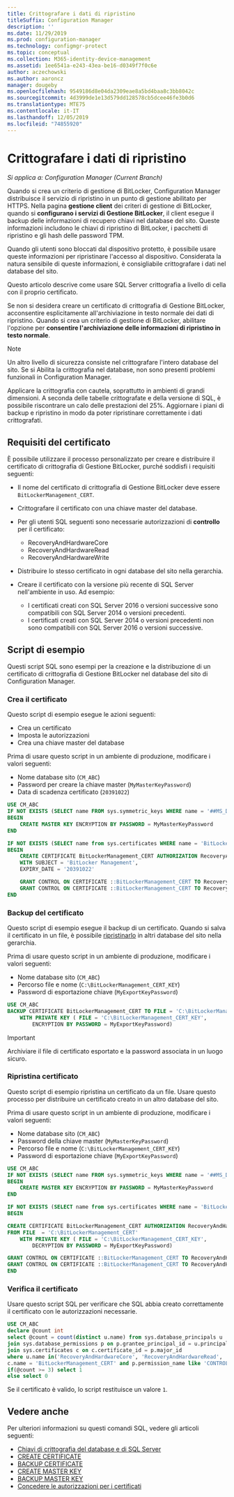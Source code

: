 ```yaml
---
title: Crittografare i dati di ripristino
titleSuffix: Configuration Manager
description: ''
ms.date: 11/29/2019
ms.prod: configuration-manager
ms.technology: configmgr-protect
ms.topic: conceptual
ms.collection: M365-identity-device-management
ms.assetid: 1ee6541a-e243-43ea-be16-d0349f7f0c6e
author: aczechowski
ms.author: aaroncz
manager: dougeby
ms.openlocfilehash: 9549186d8e04da2309eae8a5bd4baa8c3bb8042c
ms.sourcegitcommit: 4d3999de1e13d579dd128578cb5dcee46fe3b0d6
ms.translationtype: MTE75
ms.contentlocale: it-IT
ms.lasthandoff: 12/05/2019
ms.locfileid: "74855920"
---
```

# <a name="encrypt-recovery-data"></a>Crittografare i dati di ripristino

*Si applica a: Configuration Manager (Current Branch)*

<!--3601034-->

Quando si crea un criterio di gestione di BitLocker, Configuration Manager distribuisce il servizio di ripristino in un punto di gestione abilitato per HTTPS. Nella pagina **gestione client** dei criteri di gestione di BitLocker, quando si **configurano i servizi di Gestione BitLocker**, il client esegue il backup delle informazioni di recupero chiavi nel database del sito. Queste informazioni includono le chiavi di ripristino di BitLocker, i pacchetti di ripristino e gli hash delle password TPM.

Quando gli utenti sono bloccati dal dispositivo protetto, è possibile usare queste informazioni per ripristinare l'accesso al dispositivo. Considerata la natura sensibile di queste informazioni, è consigliabile crittografare i dati nel database del sito.

Questo articolo descrive come usare SQL Server crittografia a livello di cella con il proprio certificato.

Se non si desidera creare un certificato di crittografia di Gestione BitLocker, acconsentire esplicitamente all'archiviazione in testo normale dei dati di ripristino. Quando si crea un criterio di gestione di BitLocker, abilitare l'opzione per **consentire l'archiviazione delle informazioni di ripristino in testo normale**.

> [!NOTE]
> Un altro livello di sicurezza consiste nel crittografare l'intero database del sito. Se si Abilita la crittografia nel database, non sono presenti problemi funzionali in Configuration Manager.
>
> Applicare la crittografia con cautela, soprattutto in ambienti di grandi dimensioni. A seconda delle tabelle crittografate e della versione di SQL, è possibile riscontrare un calo delle prestazioni del 25%. Aggiornare i piani di backup e ripristino in modo da poter ripristinare correttamente i dati crittografati.

## <a name="certificate-requirements"></a>Requisiti del certificato

È possibile utilizzare il processo personalizzato per creare e distribuire il certificato di crittografia di Gestione BitLocker, purché soddisfi i requisiti seguenti:

- Il nome del certificato di crittografia di Gestione BitLocker deve essere `BitLockerManagement_CERT`.

- Crittografare il certificato con una chiave master del database.

- Per gli utenti SQL seguenti sono necessarie autorizzazioni di **controllo** per il certificato:
  - RecoveryAndHardwareCore
  - RecoveryAndHardwareRead
  - RecoveryAndHardwareWrite

- Distribuire lo stesso certificato in ogni database del sito nella gerarchia.

- Creare il certificato con la versione più recente di SQL Server nell'ambiente in uso. Ad esempio:
  - I certificati creati con SQL Server 2016 o versioni successive sono compatibili con SQL Server 2014 o versioni precedenti.
  - I certificati creati con SQL Server 2014 o versioni precedenti non sono compatibili con SQL Server 2016 o versioni successive.

## <a name="example-scripts"></a>Script di esempio

Questi script SQL sono esempi per la creazione e la distribuzione di un certificato di crittografia di Gestione BitLocker nel database del sito di Configuration Manager.

### <a name="create-certificate"></a>Crea il certificato

Questo script di esempio esegue le azioni seguenti:

- Crea un certificato
- Imposta le autorizzazioni
- Crea una chiave master del database

Prima di usare questo script in un ambiente di produzione, modificare i valori seguenti:

- Nome database sito (`CM_ABC`)
- Password per creare la chiave master (`MyMasterKeyPassword`)
- Data di scadenza certificato (`20391022`)

``` SQL
USE CM_ABC
IF NOT EXISTS (SELECT name FROM sys.symmetric_keys WHERE name = '##MS_DatabaseMasterKey##')
BEGIN
    CREATE MASTER KEY ENCRYPTION BY PASSWORD = MyMasterKeyPassword
END

IF NOT EXISTS (SELECT name from sys.certificates WHERE name = 'BitLockerManagement_CERT')
BEGIN
    CREATE CERTIFICATE BitLockerManagement_CERT AUTHORIZATION RecoveryAndHardwareCore
    WITH SUBJECT = 'BitLocker Management',
    EXPIRY_DATE = '20391022'

    GRANT CONTROL ON CERTIFICATE ::BitLockerManagement_CERT TO RecoveryAndHardwareRead
    GRANT CONTROL ON CERTIFICATE ::BitLockerManagement_CERT TO RecoveryAndHardwareWrite
END
```

### <a name="back-up-certificate"></a>Backup del certificato

Questo script di esempio esegue il backup di un certificato. Quando si salva il certificato in un file, è possibile [ripristinarlo](#restore-certificate) in altri database del sito nella gerarchia.

Prima di usare questo script in un ambiente di produzione, modificare i valori seguenti:

- Nome database sito (`CM_ABC`)
- Percorso file e nome (`C:\BitLockerManagement_CERT_KEY`)
- Password di esportazione chiave (`MyExportKeyPassword`)

``` SQL
USE CM_ABC
BACKUP CERTIFICATE BitLockerManagement_CERT TO FILE = 'C:\BitLockerManagement_CERT'
    WITH PRIVATE KEY ( FILE = 'C:\BitLockerManagement_CERT_KEY',
        ENCRYPTION BY PASSWORD = MyExportKeyPassword)
```

> [!IMPORTANT]
> Archiviare il file di certificato esportato e la password associata in un luogo sicuro.

### <a name="restore-certificate"></a>Ripristina certificato

Questo script di esempio ripristina un certificato da un file. Usare questo processo per distribuire un certificato creato in un altro database del sito.

Prima di usare questo script in un ambiente di produzione, modificare i valori seguenti:

- Nome database sito (`CM_ABC`)
- Password della chiave master (`MyMasterKeyPassword`)
- Percorso file e nome (`C:\BitLockerManagement_CERT_KEY`)
- Password di esportazione chiave (`MyExportKeyPassword`)

``` SQL
USE CM_ABC
IF NOT EXISTS (SELECT name FROM sys.symmetric_keys WHERE name = '##MS_DatabaseMasterKey##')
BEGIN
    CREATE MASTER KEY ENCRYPTION BY PASSWORD = MyMasterKeyPassword
END

IF NOT EXISTS (SELECT name from sys.certificates WHERE name = 'BitLockerManagement_CERT')
BEGIN

CREATE CERTIFICATE BitLockerManagement_CERT AUTHORIZATION RecoveryAndHardwareCore
FROM FILE  = 'C:\BitLockerManagement_CERT'
    WITH PRIVATE KEY ( FILE = 'C:\BitLockerManagement_CERT_KEY',
        DECRYPTION BY PASSWORD = MyExportKeyPassword)

GRANT CONTROL ON CERTIFICATE ::BitLockerManagement_CERT TO RecoveryAndHardwareRead
GRANT CONTROL ON CERTIFICATE ::BitLockerManagement_CERT TO RecoveryAndHardwareWrite
END
```

### <a name="verify-certificate"></a>Verifica il certificato

Usare questo script SQL per verificare che SQL abbia creato correttamente il certificato con le autorizzazioni necessarie.

``` SQL
USE CM_ABC
declare @count int
select @count = count(distinct u.name) from sys.database_principals u
join sys.database_permissions p on p.grantee_principal_id = u.principal_id or p.grantor_principal_id = u.principal_id
join sys.certificates c on c.certificate_id = p.major_id
where u.name in('RecoveryAndHardwareCore', 'RecoveryAndHardwareRead', 'RecoveryAndHardwareWrite') and
c.name = 'BitLockerManagement_CERT' and p.permission_name like 'CONTROL'
if(@count >= 3) select 1
else select 0
```

Se il certificato è valido, lo script restituisce un valore `1`.

## <a name="see-also"></a>Vedere anche

Per ulteriori informazioni su questi comandi SQL, vedere gli articoli seguenti:

- [Chiavi di crittografia del database e di SQL Server](https://docs.microsoft.com/sql/relational-databases/security/encryption/sql-server-and-database-encryption-keys-database-engine)
- [CREATE CERTIFICATE](https://docs.microsoft.com/sql/t-sql/statements/create-certificate-transact-sql)
- [BACKUP CERTIFICATE](https://docs.microsoft.com/sql/t-sql/statements/backup-certificate-transact-sql)
- [CREATE MASTER KEY](https://docs.microsoft.com/sql/t-sql/statements/create-master-key-transact-sql)
- [BACKUP MASTER KEY](https://docs.microsoft.com/sql/t-sql/statements/backup-master-key-transact-sql)
- [Concedere le autorizzazioni per i certificati](https://docs.microsoft.com/sql/t-sql/statements/grant-certificate-permissions-transact-sql)
